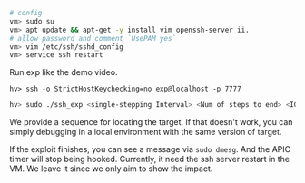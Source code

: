 ``` bash
# config
vm> sudo su
vm> apt update && apt-get -y install vim openssh-server ii.
# allow password and comment `UsePAM yes`
vm> vim /etc/ssh/sshd_config
vm> service ssh restart
```

Run exp like the demo video.

```
hv> ssh -o StrictHostKeychecking=no exp@localhost -p 7777 
```

``` bash
hv> sudo ./ssh_exp <single-stepping Interval> <Num of steps to end> <IGNORE> <END_FLAG>
```

We provide a sequence for locating the target. If that doesn't work, you can simply debugging in a local environment with the same version of target.

If the exploit finishes, you can see a message via `sudo dmesg`. And the APIC timer will stop being hooked.
Currently, it need the ssh server restart in the VM. We leave it since we only aim to show the impact.